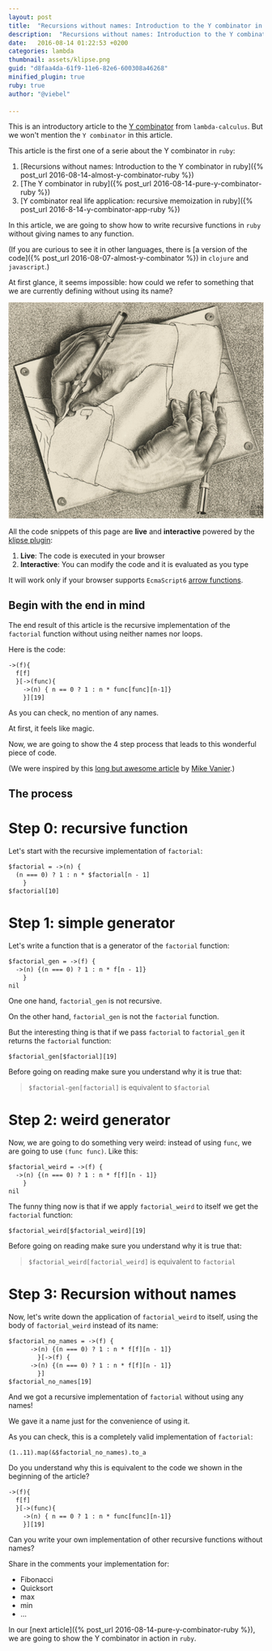 ```yaml
---
layout: post
title:  "Recursions without names: Introduction to the Y combinator in ruby"
description:  "Recursions without names: Introduction to the Y combinator in ruby"
date:   2016-08-14 01:22:53 +0200
categories: lambda
thumbnail: assets/klipse.png
guid: "d8faa4da-61f9-11e6-82e6-600308a46268"
minified_plugin: true
ruby: true
author: "@viebel"

---
```



This is an introductory article to the [Y combinator](https://en.wikipedia.org/wiki/Fixed-point_combinator) from `lambda-calculus`. But we won't mention the `Y combinator` in this article.

This article is the first one of a serie about the Y combinator in `ruby`:

1.  [Recursions without names: Introduction to the Y combinator in ruby]({% post_url 2016-08-14-almost-y-combinator-ruby %})
1.  [The Y combinator in ruby]({% post_url 2016-08-14-pure-y-combinator-ruby %})
2. [Y combinator real life application: recursive memoization in ruby]({% post_url 2016-8-14-y-combinator-app-ruby %})


In this article, we are going to show how to write recursive functions in `ruby` without giving names to any function.


(If you are curious to see it in other languages, there is [a version of the code]({% post_url 2016-08-07-almost-y-combinator %}) in `clojure` and `javascript`.)

At first glance, it seems impossible: how could we refer to something that we are currently defining without using its name?


![Escher](/assets/escher_hand.jpg)

All the code snippets of this page are **live** and **interactive** powered by the [klipse plugin](https://github.com/viebel/klipse):

1. **Live**: The code is executed in your browser
2. **Interactive**: You can modify the code and it is evaluated as you type


It will work only if your browser supports `EcmaScript6` [arrow functions](https://kangax.github.io/compat-table/es6/).

## Begin with the end in mind

The end result of this article is the recursive implementation of the `factorial` function without using neither names nor loops.

Here is the code:

~~~klipse-eval-ruby
->(f){
  f[f]
  }[->(func){
    ->(n) { n == 0 ? 1 : n * func[func][n-1]}
    }][19]
~~~

As you can check, no mention of any names.

At first, it feels like magic.

Now, we are going to show the 4 step process that leads to this wonderful piece of code.


(We were inspired by this [long but awesome article](http://mvanier.livejournal.com/2897.html) by [Mike Vanier](http://users.cms.caltech.edu/~mvanier/).)

## The process

# Step 0: recursive function

Let's start with the recursive implementation of `factorial`:

~~~klipse-eval-ruby
$factorial = ->(n) {
  (n === 0) ? 1 : n * $factorial[n - 1]
    }
$factorial[10]
~~~

# Step 1: simple generator

Let's write a function that is a generator of the `factorial` function:


~~~klipse-eval-ruby
$factorial_gen = ->(f) {
  ->(n) {(n === 0) ? 1 : n * f[n - 1]}
    }
nil
~~~

One one hand, `factorial_gen` is not recursive.

On the other hand, `factorial_gen` is not the `factorial` function. 

But the interesting thing is that if we pass `factorial` to `factorial_gen` it returns the `factorial` function:

~~~klipse-eval-ruby
$factorial_gen[$factorial][19]
~~~


Before going on reading make sure you understand why it is true that:

> `$factorial-gen[factorial]` is equivalent to `$factorial`

# Step 2: weird generator


Now, we are going to do something very weird: instead of using `func`, we are going to use `(func func)`. Like this:

~~~klipse-eval-ruby
$factorial_weird = ->(f) {
  ->(n) {(n === 0) ? 1 : n * f[f][n - 1]}
    }
nil
~~~

The funny thing now is that if we apply `factorial_weird` to itself we get the `factorial` function:


~~~klipse-eval-ruby
$factorial_weird[$factorial_weird][19]
~~~

Before going on reading make sure you understand why it is true that:

> `$factorial_weird[factorial_weird]` is equivalent to `factorial`


# Step 3: Recursion without names

Now, let's write down the application of `factorial_weird` to itself, using the body of `factorial_weird` instead of its name:

~~~klipse-eval-ruby
$factorial_no_names = ->(f) {
      ->(n) {(n === 0) ? 1 : n * f[f][n - 1]}
        }[->(f) {
      ->(n) {(n === 0) ? 1 : n * f[f][n - 1]}
        }]
$factorial_no_names[19]
~~~


And we got a recursive implementation of `factorial` without using any names!

We gave it a name just for the convenience of using it.


As you can check, this is a completely valid implementation of `factorial`:


~~~klipse-eval-ruby
(1..11).map(&$factorial_no_names).to_a
~~~


Do you understand why this is equivalent to the code we shown in the beginning of the article?

~~~klipse-eval-ruby
->(f){
  f[f]
  }[->(func){
    ->(n) { n == 0 ? 1 : n * func[func][n-1]}
    }][19]
~~~



Can you write your own implementation of other recursive functions without names?

Share in the comments your implementation for:

- Fibonacci
- Quicksort
- max
- min
- ...


In our [next article]({% post_url 2016-08-14-pure-y-combinator-ruby %}), we are going to show the Y combinator in action in `ruby`.

